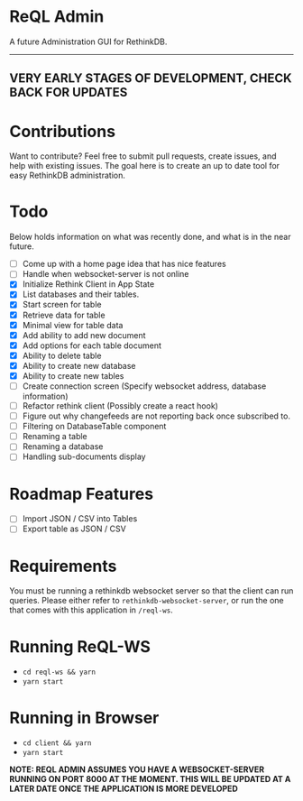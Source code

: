 # ReQL Admin

A future Administration GUI for RethinkDB.

----
**VERY EARLY STAGES OF DEVELOPMENT, CHECK BACK FOR UPDATES**
----

# Contributions

Want to contribute? Feel free to submit pull requests, create issues, and help with existing issues. The goal here is to create an up to date tool for easy RethinkDB administration.

# Todo

Below holds information on what was recently done, and what is in the near future.

- [ ] Come up with a home page idea that has nice features
- [ ] Handle when websocket-server is not online
- [X] Initialize Rethink Client in App State
- [X] List databases and their tables.
- [X] Start screen for table
- [X] Retrieve data for table
- [X] Minimal view for table data
- [X] Add ability to add new document
- [X] Add options for each table document
- [X] Ability to delete table
- [X] Ability to create new database
- [X] Ability to create new tables
- [ ] Create connection screen (Specify websocket address, database information)
- [ ] Refactor rethink client (Possibly create a react hook)
- [ ] Figure out why changefeeds are not reporting back once subscribed to.
- [ ] Filtering on DatabaseTable component
- [ ] Renaming a table
- [ ] Renaming a database
- [ ] Handling sub-documents display

# Roadmap Features
- [ ] Import JSON / CSV into Tables
- [ ] Export table as JSON / CSV

# Requirements

You must be running a rethinkdb websocket server so that the client can run queries. Please either refer to `rethinkdb-websocket-server`, or run the one that comes with this application in `/reql-ws`.

# Running ReQL-WS

- `cd reql-ws && yarn`
- `yarn start`

# Running in Browser

- `cd client && yarn`
- `yarn start`

**NOTE: REQL ADMIN ASSUMES YOU HAVE A WEBSOCKET-SERVER RUNNING ON PORT 8000 AT THE MOMENT. THIS WILL BE UPDATED AT A LATER DATE ONCE THE APPLICATION IS MORE DEVELOPED**
